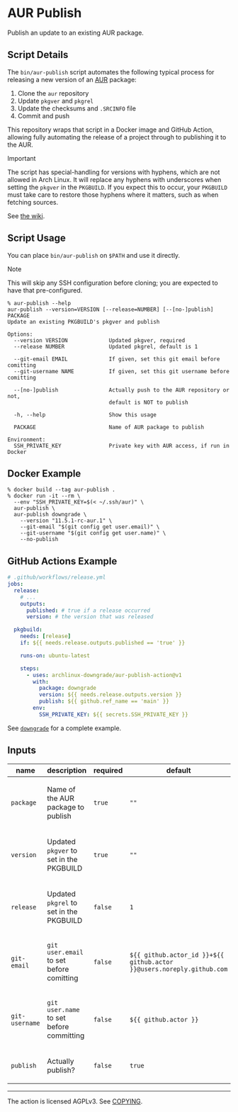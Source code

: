 # AUR Publish

Publish an update to an existing AUR package.

## Script Details

The `bin/aur-publish` script automates the following typical process for
releasing a new version of an [AUR][] package:

1. Clone the `aur` repository
1. Update `pkgver` and `pkgrel`
1. Update the checksums and `.SRCINFO` file
1. Commit and push

[aur]: https://aur.archlinux.org

This repository wraps that script in a Docker image and GitHub Action, allowing
fully automating the release of a project through to publishing it to the AUR.

> [!IMPORTANT]
> The script has special-handling for versions with hyphens, which are not
> allowed in Arch Linux. It will replace any hyphens with underscores when
> setting the `pkgver` in the `PKGBUILD`. If you expect this to occur, your
> `PKGBUILD` must take care to restore those hyphens where it matters, such as
> when fetching sources.
>
> See [the wiki](https://wiki.archlinux.org/title/PKGBUILD#pkgver).

## Script Usage

You can place `bin/aur-publish` on `$PATH` and use it directly.

> [!NOTE]
> This will skip any SSH configuration before cloning; you are expected to have
> that pre-configured.

```console
% aur-publish --help
aur-publish --version=VERSION [--release=NUMBER] [--[no-]publish] PACKAGE
Update an existing PKGBUILD's pkgver and publish

Options:
  --version VERSION             Updated pkgver, required
  --release NUMBER              Updated pkgrel, default is 1

  --git-email EMAIL             If given, set this git email before comitting
  --git-username NAME           If given, set this git username before comitting

  --[no-]publish                Actually push to the AUR repository or not,
                                default is NOT to publish

  -h, --help                    Show this usage

  PACKAGE                       Name of AUR package to publish

Environment:
  SSH_PRIVATE_KEY               Private key with AUR access, if run in Docker
```

## Docker Example

```console
% docker build --tag aur-publish .
% docker run -it --rm \
  --env "SSH_PRIVATE_KEY=$(< ~/.ssh/aur)" \
  aur-publish \
  aur-publish downgrade \
    --version "11.5.1-rc-aur.1" \
    --git-email "$(git config get user.email)" \
    --git-username "$(git config get user.name)" \
    --no-publish
```

## GitHub Actions Example

```yaml
# .github/workflows/release.yml
jobs:
  release:
    # ...
    outputs:
      published: # true if a release occurred
      version: # the version that was released

  pkgbuild:
    needs: [release]
    if: ${{ needs.release.outputs.published == 'true' }}

    runs-on: ubuntu-latest

    steps:
      - uses: archlinux-downgrade/aur-publish-action@v1
        with:
          package: downgrade
          version: ${{ needs.release.outputs.version }}
          publish: ${{ github.ref_name == 'main' }}
        env:
          SSH_PRIVATE_KEY: ${{ secrets.SSH_PRIVATE_KEY }}
```

See [`downgrade`][downgrade] for a complete example.

[downgrade]: https://github.com/archlinux-downgrade/downgrade

<!-- action-docs-inputs action="action.yml" -->

## Inputs

| name           | description                                                | required | default                                                               |
| -------------- | ---------------------------------------------------------- | -------- | --------------------------------------------------------------------- |
| `package`      | <p>Name of the AUR package to publish</p>                  | `true`   | `""`                                                                  |
| `version`      | <p>Updated <code>pkgver</code> to set in the PKGBUILD</p>  | `true`   | `""`                                                                  |
| `release`      | <p>Updated <code>pkgrel</code> to set in the PKGBUILD</p>  | `false`  | `1`                                                                   |
| `git-email`    | <p><code>git user.email</code> to set before comitting</p> | `false`  | `${{ github.actor_id }}+${{ github.actor }}@users.noreply.github.com` |
| `git-username` | <p><code>git user.name</code> to set before committing</p> | `false`  | `${{ github.actor }}`                                                 |
| `publish`      | <p>Actually publish?</p>                                   | `false`  | `true`                                                                |

<!-- action-docs-inputs action="action.yml" -->

---

The action is licensed AGPLv3. See [COPYING](./COPYING).
